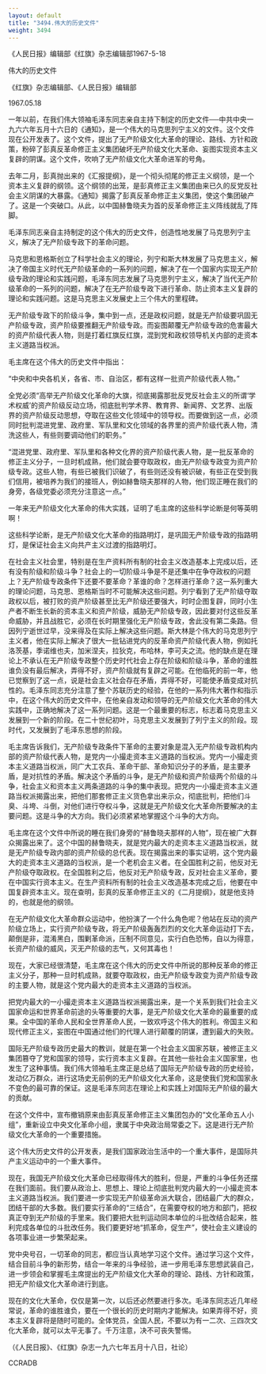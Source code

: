 ```yaml
---
layout: default
title: "3494.伟大的历史文件"
weight: 3494
---
```


《人民日报》编辑部《红旗》杂志编辑部1967-5-18

伟大的历史文件

《红旗》杂志编辑部、《人民日报》编辑部

1967.05.18

一年以前，在我们伟大领袖毛泽东同志亲自主持下制定的历史文件──中共中央一九六六年五月十六日的《通知》，是一个伟大的马克思列宁主义的文件。这个文件现在公开发表了。这个文件，提出了无产阶级文化大革命的理论、路线、方针和政策，粉碎了彭真反革命修正主义集团破坏无产阶级文化大革命、妄图实现资本主义复辟的阴谋。这个文件，吹响了无产阶级文化大革命进军的号角。

去年二月，彭真抛出来的《汇报提纲》，是一个彻头彻尾的修正主义纲领，是一个资本主义复辟的纲领。这个纲领的出笼，是彭真修正主义集团由来已久的反党反社会主义阴谋的大暴露。《通知》揭露了彭真反革命修正主义集团，使这个集团破产了。这是一个突破口。从此，以中国赫鲁晓夫为首的反革命修正主义阵线就乱了阵脚。

毛泽东同志亲自主持制定的这个伟大的历史文件，创造性地发展了马克思列宁主义，解决了无产阶级专政下的革命问题。

马克思和恩格斯创立了科学社会主义的理论，列宁和斯大林发展了马克思主义，解决了帝国主义时代无产阶级革命的一系列的问题，解决了在一个国家内实现无产阶级专政的理论和实践问题，毛泽东同志发展了马克思列宁主义，解决了当代无产阶级革命的一系列的问题，解决了在无产阶级专政下进行革命、防止资本主义复辟的理论和实践问题。这是马克思主义发展史上三个伟大的里程碑。

无产阶级专政下的阶级斗争，集中到一点，还是政权问题，就是无产阶级要巩固无产阶级专政，资产阶级要推翻无产阶级专政。而妄图颠覆无产阶级专政的危害最大的资产阶级代表人物，则是打着红旗反红旗，混到党和政权领导机关内部的走资本主义道路当权派。

毛主席在这个伟大的历史文件中指出：

“中央和中央各机关，各省、市、自治区，都有这样一批资产阶级代表人物。”

全党必须“高举无产阶级文化革命的大旗，彻底揭露那批反党反社会主义的所谓‘学术权威’的资产阶级反动立场，彻底批判学术界、教育界、新闻界、文艺界、出版界的资产阶级反动思想，夺取在这些文化领域中的领导权。而要做到这一点，必须同时批判混进党里、政府里、军队里和文化领域的各界里的资产阶级代表人物，清洗这些人，有些则要调动他们的职务。”

“混进党里、政府里、军队里和各种文化界的资产阶级代表人物，是一批反革命的修正主义分子，一旦时机成熟，他们就会要夺取政权，由无产阶级专政变为资产阶级专政。这些人物，有些已被我们识破了，有些则还没有被识破，有些正在受到我们信用，被培养为我们的接班人，例如赫鲁晓夫那样的人物，他们现正睡在我们的身旁，各级党委必须充分注意这一点。”

一年来无产阶级文化大革命的伟大实践，证明了毛主席的这些科学论断是何等英明啊！

这些科学论断，是无产阶级文化大革命的指路明灯，是巩固无产阶级专政的指路明灯，是保证社会主义向共产主义过渡的指路明灯。

在社会主义社会里，特别是在生产资料所有制的社会主义改造基本上完成以后，还有没有阶级和阶级斗争？社会上的一切阶级斗争是不是还集中在争夺政权的问题上？无产阶级专政条件下还要不要革命？革谁的命？怎样进行革命？这一系列重大的理论问题，马克思、恩格斯当时不可能解决这些问题。列宁看到了无产阶级夺取政权以后，被打败的资产阶级甚至比无产阶级还要强大，时时企图复辟，同时小生产者不断生长新的资本主义和资产阶级，威胁无产阶级专政，因此要对付这些反革命威胁，并且战胜它，必须在长时期里强化无产阶级专政，舍此没有第二条路。但因列宁逝世过早，没来得及在实际上解决这些问题。斯大林是个伟大的马克思列宁主义者，他在实际上解决了很大一批钻进党内的反革命资产阶级代表人物，例如托洛茨基，季诺维也夫，加米涅夫，拉狄克，布哈林，李可夫之流。他的缺点是在理论上不承认在无产阶级专政整个历史时代社会上存在阶级和阶级斗争，革命的谁胜谁负没有最后解决，弄得不好，资产阶级就有复辟之可能。在他临死的前一年，他已觉察到了这一点，说是社会主义社会存在矛盾，弄得不好，可能使矛盾变成对抗性的。毛泽东同志充分注意了整个苏联历史的经验，在他的一系列伟大著作和指示中，在这个伟大的历史文件中，在他亲自发动和领导的无产阶级文化大革命的伟大实践中，正确地解决了这一系列问题。这是一个最重要的标志，标志着马克思主义发展到一个新的阶段。在二十世纪初叶，马克思主义发展到了列宁主义的阶段。现时代，又发展到了毛泽东思想的阶段。

毛主席告诉我们，无产阶级专政条件下革命的主要对象是混入无产阶级专政机构内部的资产阶级代表人物，是党内一小撮走资本主义道路的当权派。党内一小撮走资本主义道路当权派，同广大工农兵、革命干部、革命知识分子的矛盾，是主要矛盾，是对抗性的矛盾。解决这个矛盾的斗争，是无产阶级和资产阶级两个阶级的斗争，社会主义和资本主义两条道路的斗争的集中表现。把党内一小撮走资本主义道路当权派揭露出来，把他们那套修正主义货色拿出来示众，彻底批判，把他们斗臭、斗垮、斗倒，对他们进行夺权斗争，这就是无产阶级文化大革命所要解决的主要问题。这是斗争的大方向。我们必须紧紧地掌握这个斗争的大方向。

毛主席在这个文件中所说的睡在我们身旁的“赫鲁晓夫那样的人物”，现在被广大群众揭露出来了。这个中国的赫鲁晓夫，就是党内最大的走资本主义道路当权派，就是无产阶级专政内部的资产阶级的总代表。现在揭露出来的事实证明，这个党内最大的走资本主义道路的当权派，是一个老机会主义者。在全国胜利之前，他反对无产阶级夺取政权。在全国胜利之后，他反对无产阶级专政，反对社会主义革命，要在中国实行资本主义。在生产资料所有制的社会主义改造基本完成之后，他要在中国复辟资本主义。现在查明，彭真的反革命修正主义的《二月提纲》，就是他支持的，也就是他的纲领。

在无产阶级文化大革命群众运动中，他扮演了一个什么角色呢？他站在反动的资产阶级立场上，实行资产阶级专政，将无产阶级轰轰烈烈的文化大革命运动打下去，颠倒是非，混淆黑白，围剿革命派，压制不同意见，实行白色恐怖，自以为得意，长资产阶级的威风，灭无产阶级的志气，又何其毒也！

现在，大家已经很清楚，毛主席在这个伟大的历史文件中所说的那种反革命的修正主义分子，那种一旦时机成熟，就要夺取政权，由无产阶级专政变为资产阶级专政的主要人物，就是这个党内最大的走资本主义道路的当权派。

把党内最大的一小撮走资本主义道路当权派揭露出来，是一个关系到我们社会主义国家命运和世界革命前途的头等重要的大事，是无产阶级文化大革命的最重要的成果。全中国的革命人民和全世界革命人民，一致欢呼这个伟大的胜利。帝国主义和现代修正主义，妄图在中国通过他们的代理人进行颠覆的阴谋，遭到最大的失败。

国际无产阶级专政历史最大的教训，就是在第一个社会主义国家苏联，被修正主义集团篡夺了党和国家的领导，实行资本主义复辟。在其他一些社会主义国家里，也发生了这种事情。我们伟大领袖毛主席正是总结了国际无产阶级专政的历史经验，发动亿万群众，进行这场史无前例的无产阶级文化大革命，这是使我们党和国家永不变色的最可靠的保证。这是毛泽东同志在理论上和实践上对国际无产阶级的最大的贡献。

在这个文件中，宣布撤销原来由彭真反革命修正主义集团包办的“文化革命五人小组”，重新设立中央文化革命小组，隶属于中央政治局常委之下。这是进行无产阶级文化大革命的一个重要措施。

这个伟大历史文件的公开发表，是我们国家政治生活中的一个重大事件，是国际共产主义运动中的一个重大事件。

现在，我国无产阶级文化大革命已经取得伟大的胜利，但是，严重的斗争任务还摆在我们面前。我们要从政治上、思想上、理论上彻底批判党内最大的一小撮走资本主义道路当权派。我们要进一步实现无产阶级革命派大联合，团结最广大的群众，团结干部的大多数。我们要实行革命的“三结合”，在需要夺权的地方和部门，把权真正夺到无产阶级的手里来。我们要把大批判运动同本单位的斗批改结合起来，胜利完成各单位的斗批改任务。我们要更好地“抓革命，促生产”，使社会主义建设的各项事业进一步繁荣起来。

党中央号召，一切革命的同志，都应当认真地学习这个文件。通过学习这个文件，结合目前斗争的新形势，结合一年来的斗争经验，进一步用毛泽东思想武装自己，进一步领会和掌握毛主席提出的无产阶级文化大革命的理论、路线、方针和政策，把无产阶级文化大革命进行到底。

现在的文化大革命，仅仅是第一次，以后还必然要进行多次。毛泽东同志近几年经常说，革命的谁胜谁负，要在一个很长的历史时期内才能解决。如果弄得不好，资本主义复辟将是随时可能的。全体党员，全国人民，不要以为有一二次、三四次文化大革命，就可以太平无事了。千万注意，决不可丧失警惕。

（《人民日报》、《红旗》杂志一九六七年五月十八日，社论）

CCRADB

